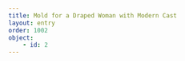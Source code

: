 ```yaml
---
title: Mold for a Draped Woman with Modern Cast
layout: entry
order: 1002
object:
    - id: 2
---
```

